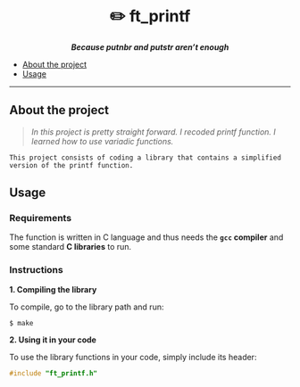 <h1 align="center">
	✏️ ft_printf
</h1>

<p align="center">
	<b><i>Because putnbr and putstr aren’t enough</i></b><br>
</p>


- [About the project](#about-the-project)
- [Usage](#Usage)

---

## About the project

> _In this project is pretty straight forward. I recoded printf function. I learned how to use variadic functions._

	This project consists of coding a library that contains a simplified version of the printf function.



## Usage

### Requirements

The function is written in C language and thus needs the **`gcc` compiler** and some standard **C libraries** to run.

### Instructions

**1. Compiling the library**

To compile, go to the library path and run:

```shell
$ make
```

**2. Using it in your code**

To use the library functions in your code, simply include its header:

```C
#include "ft_printf.h"
```
